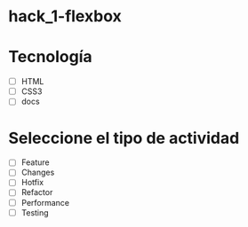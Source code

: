 # hack_1-flexbox

# Tecnología
- [ ] HTML
- [ ] CSS3
- [ ] docs
# Seleccione el tipo de actividad
- [ ] Feature
- [ ] Changes
- [ ] Hotfix
- [ ] Refactor
- [ ] Performance
- [ ] Testing

